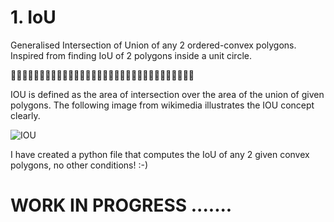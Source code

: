 # 1. IoU

Generalised Intersection of Union of any 2 ordered-convex polygons. Inspired from finding IoU of 2 polygons inside a unit circle.

:car::car::car::car::car::car::car::car::car::car::car::car::car::car::car::car::car::car::car::car::car::car::car::car::car::car::car::car::car::car::car::car:

IOU is defined as the area of intersection over the area of the union of given polygons. The following image from wikimedia illustrates the IOU concept clearly.

![IOU](https://upload.wikimedia.org/wikipedia/commons/c/c7/Intersection_over_Union_-_visual_equation.png)


I have created a python file that computes the IoU of any 2 given convex polygons, no other conditions! :-)

# WORK IN PROGRESS .......
